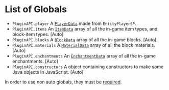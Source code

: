 # List of Globals

- `PluginAPI.player`
    A [`PlayerData`](PlayerData.md) made from `EntityPlayerSP`.
- `PluginAPI.items`
    An [`ItemData`](ItemData.md) array of all the in-game item types, and block-item types. [Auto]
- `PluginAPI.blocks`
    A [`BlockData`](BlockData.md) array of all the in-game blocks. [Auto]
- `PluginAPI.materials`
    A [`MaterialData`](MaterialData.md) array of all the block materials. [Auto]
- `PluginAPI.enchantments`
    An [`EnchantmentData`](EnchantmentData.md) array of all the in-game enchantments. [Auto]
- `PluginAPI.constructors`
    A object containing constructors to make some Java objects in JavaScript. [Auto]

In order to use non auto globals, they must be [required](require.md).
